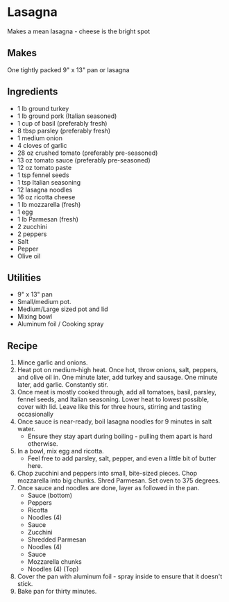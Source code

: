 # Lasagna

Makes a mean lasagna - cheese is the bright spot

## Makes

One tightly packed 9" x 13" pan or lasagna

## Ingredients

- 1 lb ground turkey
- 1 lb ground pork (Italian seasoned)
- 1 cup of basil (preferably fresh)
- 8 tbsp parsley (preferably fresh)
- 1 medium onion
- 4 cloves of garlic
- 28 oz crushed tomato (preferably pre-seasoned)
- 13 oz tomato sauce (preferably pre-seasoned)
- 12 oz tomato paste
- 1 tsp fennel seeds
- 1 tsp Italian seasoning
- 12 lasagna noodles
- 16 oz ricotta cheese
- 1 lb mozzarella (fresh)
- 1 egg
- 1 lb Parmesan (fresh)
- 2 zucchini
- 2 peppers
- Salt
- Pepper
- Olive oil


## Utilities

- 9" x 13" pan
- Small/medium pot.
- Medium/Large sized pot and lid
- Mixing bowl
- Aluminum foil / Cooking spray

## Recipe

1. Mince garlic and onions.
2. Heat pot on medium-high heat. Once hot, throw onions, salt, peppers, and
   olive oil in. One minute later, add turkey and sausage. One minute later,
   add garlic. Constantly stir.
3. Once meat is mostly cooked through, add all tomatoes, basil, parsley, fennel
   seeds, and Italian seasoning. Lower heat to lowest possible, cover with lid.
   Leave like this for three hours, stirring and tasting occasionally 
4. Once sauce is near-ready, boil lasagna noodles for 9 minutes in salt water.
    - Ensure they stay apart during boiling - pulling them apart is hard
      otherwise.
5. In a bowl, mix egg and ricotta.
    - Feel free to add parsley, salt, pepper, and even a little bit of butter
      here.
6. Chop zucchini and peppers into small, bite-sized pieces. Chop mozzarella
   into big chunks. Shred Parmesan. Set oven to 375 degrees.
7. Once sauce and noodles are done, layer as followed in the pan.
    - Sauce (bottom)
    - Peppers
    - Ricotta
    - Noodles (4)
    - Sauce
    - Zucchini
    - Shredded Parmesan
    - Noodles (4)
    - Sauce
    - Mozzarella chunks
    - Noodles (4) (Top)
8. Cover the pan with aluminum foil - spray inside to ensure that it doesn't
   stick.
9. Bake pan for thirty minutes.
